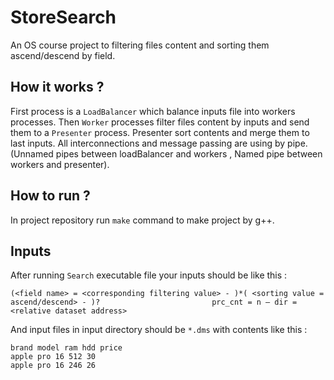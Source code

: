 # StoreSearch
An OS course project to filtering files content and sorting them ascend/descend by field.

## How it works ?
First process is a `LoadBalancer` which balance inputs file into workers processes. Then `Worker` processes filter files content by inputs and send them to a `Presenter` process. Presenter sort contents and merge them to last inputs. All interconnections and message passing are using by pipe. (Unnamed pipes between loadBalancer and workers , Named pipe between workers and presenter).

## How to run ?
In project repository run `make` command to make project by g++.

## Inputs 
After running `Search` executable file your inputs should be like this : 

```
(<field name> = <corresponding filtering value> - )*( <sorting value = ascend/descend> - )? ￼￼￼￼￼￼￼￼￼￼￼￼￼￼￼￼￼￼￼￼￼￼￼￼prc_cnt = n – dir = <relative dataset address> 
```

And input files in input directory should be `*.dms` with contents like this : 

```
brand model ram hdd price 
apple pro 16 512 30
apple pro 16 246 26
```
